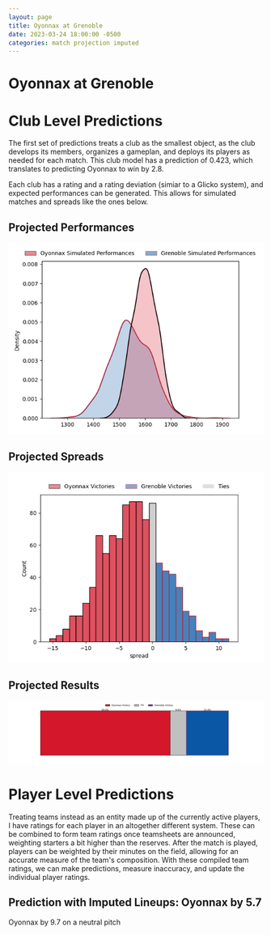 ```yaml
---  
layout: page  
title: Oyonnax at Grenoble  
date: 2023-03-24 18:00:00 -0500  
categories: match projection imputed  
---
```

# Oyonnax at Grenoble

# Club Level Predictions


The first set of predictions treats a club as the smallest object, as the club develops its members, organizes a gameplan, and deploys its players as needed for each match. This club model has a prediction of 0.423, which translates to predicting Oyonnax to win by 2.8.

Each club has a rating and a rating deviation (simiar to a Glicko system), and expected performances can be generated. This allows for simulated matches and spreads like the ones below.
## Projected Performances


![Projected Performances](plots/performances_2023-03-24-Grenoble-Oyonnax.png)
## Projected Spreads


![Projected Spreads](plots/spreads_2023-03-24-Grenoble-Oyonnax.png)
## Projected Results


![Projected Results](plots/resultbar_2023-03-24-Grenoble-Oyonnax.png)
# Player Level Predictions


Treating teams instead as an entity made up of the currently active players, I have ratings for each player in an altogether different system. These can be combined to form team ratings once teamsheets are announced, weighting starters a bit higher than the reserves. After the match is played, players can be weighted by their minutes on the field, allowing for an accurate measure of the team's composition. With these compiled team ratings, we can make predictions, measure inaccuracy, and update the individual player ratings.
## Prediction with Imputed Lineups: Oyonnax by 5.7


Oyonnax by 9.7 on a neutral pitch

